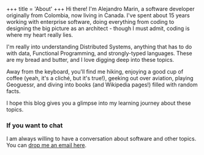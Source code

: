 +++
title = 'About'
+++
Hi there! I'm Alejandro Marin, a software developer originally from Colombia, now living in Canada. I've spent about 15 years working with enterprise software, doing everything from coding to designing the big picture as an architect - though I must admit, coding is where my heart really lies.

I'm really into understanding Distributed Systems, anything that has to do with data, Functional Programming, and strongly-typed languages. These are my bread and butter, and I love digging deep into these topics.

Away from the keyboard, you'll find me hiking, enjoying a good cup of coffee (yeah, it's a cliché, but it's true!), geeking out over aviation, playing Geoguessr, and diving into books (and Wikipedia pages!) filled with random facts.

I hope this blog gives you a glimpse into my learning journey about these topics.

### If you want to chat

I am always willing to have a conversation about software and other topics. You can [drop me an email here](http://scr.im/alejandrome).
